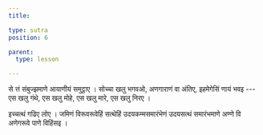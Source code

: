 ```yaml
---
title: 

type: sutra
position: 6

parent:
  type: lesson

---
```


से त्तं संबुज्झमाणे आयाणीयं समुट्ठाए । सोच्चा खलु भगवओ, अणगाराणं वा अंतिए, इहमेगेसिं णायं भवइ --- एस खलु गंथे, एस खलु मोहे, एस खलु मारे, एस खलु निरए । 

इच्चत्थं गढिए लोए । जमिणं विरूवरूवेहिं सत्थेहिं उदयकम्मसमारंभेणं उदयसत्थं समारंभमाणे अण्णे वि अणेगरूवे पाणे विहिंसइ । 